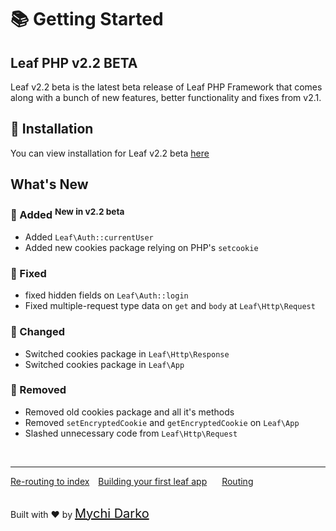 # 📚 Getting Started

## Leaf PHP v2.2 BETA

Leaf v2.2 beta is the latest beta release of Leaf PHP Framework that comes along with a bunch of new features, better functionality and fixes from v2.1.

## 📁 Installation

You can view installation for Leaf v2.2 beta [here](v/2.2-beta/intro/)

## What's New

### 📑 Added <sup class="new-tag-1">New in v2.2 beta</sup>

- Added `Leaf\Auth::currentUser`
- Added new cookies package relying on PHP's `setcookie`

### 🔧 Fixed

- fixed hidden fields on `Leaf\Auth::login`
- Fixed multiple-request type data on `get` and `body` at `Leaf\Http\Request`

### 🎈 Changed

- Switched cookies package in `Leaf\Http\Response`
- Switched cookies package in `Leaf\App`

### 🚚 Removed

- Removed old cookies package and all it's methods
- Removed `setEncryptedCookie` and `getEncryptedCookie` on `Leaf\App`
- Slashed unnecessary code from `Leaf\Http\Request`

<br>
<hr>

<a href="#/v/2.2-beta/intro/htaccess" style="margin: 0px;">Re-routing to index</a>
<a href="#/v/2.2-beta/intro/first" style="margin: 0px 10px;">Building your first leaf app</a>
<a href="#/v/2.2-beta/routing/" style="margin: 0px 10px;">Routing</a>

<br>
Built with ❤ by <a href="https://mychi.netlify.app" style="font-size: 20px; color: #111;" target="_blank">Mychi Darko</a>
